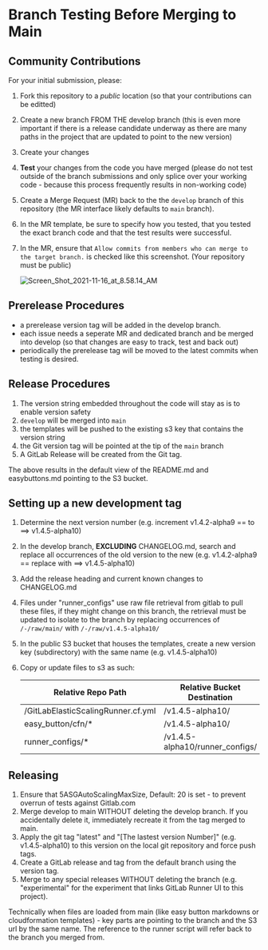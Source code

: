 
# Branch Testing Before Merging to Main

## Community Contributions

For your initial submission, please:

1. Fork this repository to a *public* location (so that your contributions can be editted)
2. Create a new branch FROM THE develop branch (this is even more important if there is a release candidate underway as there are many paths in the project that are updated to point to the new version)
3. Create your changes
4. **Test** your changes from the code you have merged (please do not test outside of the branch submissions and only splice over your working code - because this process frequently results in non-working code)
5. Create a Merge Request (MR) back to the the `develop` branch of this repository (the MR interface likely defaults to `main` branch).
6. In the MR template, be sure to specify how you tested, that you tested the exact branch code and that the test results were successful.
7. In the MR, ensure that `Allow commits from members who can merge to the target branch.` is checked like this screenshot. (Your repository must be public)

    ![Screen_Shot_2021-11-16_at_8.58.14_AM](/uploads/bcddc8865c83be2de14c08934394791c/Screen_Shot_2021-11-16_at_8.58.14_AM.png)

## Prerelease Procedures

- a prerelease version tag will be added in the develop branch.
- each issue needs a seperate MR and dedicated branch and be merged into develop (so that changes are easy to track, test and back out)
- periodically the prerelease tag will be moved to the latest commits when testing is desired.

## Release Procedures

1. The version string embedded throughout the code will stay as is to enable version safety
2. `develop` will be merged into `main`
3. the templates will be pushed to the existing s3 key that contains the version string
4. the Git version tag will be pointed at the tip of the `main` branch
5. A GitLab Release will be created from the Git tag.

The above results in the default view of the README.md and easybuttons.md pointing to the S3 bucket.

## Setting up a new development tag
1. Determine the next version number (e.g. increment v1.4.2-alpha9 == to ==> v1.4.5-alpha10)

2. In the develop branch, **EXCLUDING** CHANGELOG.md, search and replace all occurrences of the old version to the new (e.g. v1.4.2-alpha9 == replace with ==> v1.4.5-alpha10)

3. Add the release heading and current known changes to CHANGELOG.md

3. Files under "runner_configs" use raw file retrieval from gitlab to pull these files, if they might change on this branch, the retrieval must be updated to isolate to the branch by replacing occurrences of `/-/raw/main/` with `/-/raw/v1.4.5-alpha10/`

4. In the public S3 bucket that houses the templates, create a new version key (subdirectory) with the same name (e.g. v1.4.5-alpha10)

5. Copy or update files to s3 as such:

   | Relative Repo Path                 | Relative Bucket Destination |
   | ---------------------------------- | --------------------------- |
   | /GitLabElasticScalingRunner.cf.yml | /v1.4.5-alpha10/                           |
   | easy_button/cfn/*                  | /v1.4.5-alpha10/                           |
   | runner_configs/*                   | /v1.4.5-alpha10/runner_configs/            |

## Releasing
1. Ensure that 5ASGAutoScalingMaxSize, Default: 20 is set - to prevent overrun of tests against Gitlab.com
1. Merge develop to main WITHOUT deleting the develop branch.  If you accidentally delete it, immediately recreate it from the tag merged to main.
2. Apply the git tag "latest" and "[The lastest version Number]" (e.g. v1.4.5-alpha10) to this version on the local git repository and force push tags.
3. Create a GitLab release and tag from the default branch using the version tag.
4. Merge to any special releases WITHOUT deleting the branch (e.g. "experimental" for the experiment that links GitLab Runner UI to this project).

Technically when files are loaded from main (like easy button markdowns or cloudformation templates) - key parts are pointing to the branch and the S3 url by the same name. The reference to the runner script will refer back to the branch you merged from.
